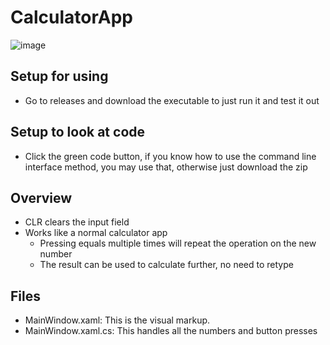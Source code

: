 # CalculatorApp
![image](https://user-images.githubusercontent.com/72280649/150626155-38a07da0-2482-4e98-a94f-f799d7a3ce05.png)
## Setup for using
- Go to releases and download the executable to just run it and test it out
## Setup to look at code
- Click the green code button, if you know how to use the command line interface method, you may use that, otherwise just download the zip
## Overview
- CLR clears the input field
- Works like a normal calculator app
  - Pressing equals multiple times will repeat the operation on the new number
  - The result can be used to calculate further, no need to retype
## Files
- MainWindow.xaml: This is the visual markup.
- MainWindow.xaml.cs: This handles all the numbers and button presses
